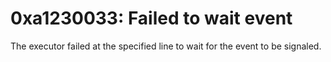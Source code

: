 # 0xa1230033: Failed to wait event

The executor failed at the specified line to wait for the event to be signaled.
